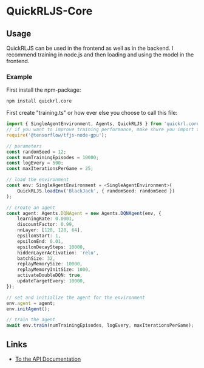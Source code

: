 # QuickRLJS-Core

## Usage

QuickRLJS can be used in the frontend as well as in the backend. I recommend training in node.js and then loading and using the model in the frontend.

### Example

First install the npm-package:

```bash
npm install quickrl.core
```

First create "training.ts" or how ever else you choose to call this file:

```ts
import { SingleAgentEnvironment, Agents, QuickRLJS } from 'quickrl.core';
// if you want to improve training performance, make shure you import this dependency
require('@tensorflow/tfjs-node-gpu');

// parameters
const randomSeed = 12;
const numTrainingEpisodes = 10000;
const logEvery = 500;
const maxIterationsPerGame = 25;

// load the environment
const env: SingleAgentEnvironment = <SingleAgentEnvironment>(
    QuickRLJS.loadEnv('BlackJack', { randomSeed: randomSeed })
);

// create an agent
const agent: Agents.DQNAgent = new Agents.DQNAgent(env, {
    learningRate: 0.0001,
    discountFactor: 0.99,
    nnLayer: [128, 128, 64],
    epsilonStart: 1,
    epsilonEnd: 0.01,
    epsilonDecaySteps: 10000,
    hiddenLayerActivation: 'relu',
    batchSize: 32,
    replayMemorySize: 10000,
    replayMemoryInitSize: 1000,
    activateDoubleDQN: true,
    updateTargetEvery: 10000,
});

// set and initialize the agent for the environment
env.agent = agent;
env.initAgent();

// train the agent
await env.train(numTrainingEpisodes, logEvery, maxIterationsPerGame);

```

## Links

- [To the API Documentation](https://philippoesch.github.io/QuickRLGym.js/docs/)